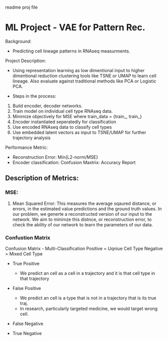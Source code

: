 readme proj file

# ML Project - VAE for Pattern Rec.

Background:
- Predicting cell lineage patterns in RNAseq measurments.

Project Description: 
- Using representation learning as low dimentional input to higher dimentional reduction clustering tools like TSNE or UMAP to learn cell lineage. Also evaluate against traditional methods like PCA or Logistic PCA.

- Steps in the process:
1. Build encoder, decoder networks.
2. Train model on individual cell type RNAseq data.
3. Minimize objectively for MSE where train_data = {train_, train_}
4. Encoder instantiated seperatedly for classification
5. Use encoded RNAseq data to classify cell types
6. Use embedded latent vectors as input to TSNE/UMAP for further trajectory analysis

Performance Metric:
- Reconstruction Error: Min{L2-norm/MSE}
- Encoder classification: Confusion Maxtrix: Accuracy Report

## Description of Metrics:

### MSE:
1. Mean Squared Error: This measures the average sqaured distance, or errors, in the estimated value predictions and the ground truth values. In our problem, we generte a reconstructed version of our input to the network.  We aim to minimze this distnce, or reconstruction error, to check the ability of our network to learn the parameters of our data. 


### Confustion Matrix
Confusion Matrix - Multi-Classification
Positive = Uqniue Cell Type
Negative = Mixed Cell Type

- True Positive
  - We predict an cell as a cell in a trajectory and it is that cell type in that trajectory 
- False Positive
  - We predict an cell is a type that is not in a trajectory that is its true traj. 
  - In research, particularly targeted medicine, we would target wrong cell.
- False Negative

- True Negative
 
